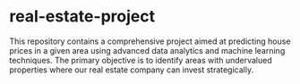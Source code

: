 # real-estate-project
This repository contains a comprehensive project aimed at predicting house prices in a given area using advanced data analytics and machine learning techniques. The primary objective is to identify areas with undervalued properties where our real estate company can invest strategically.
